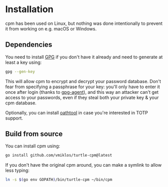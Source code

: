 # Installation

cpm has been used on Linux, but nothing was done intentionally to prevent it from working on e.g.
macOS or Windows.

## Dependencies

You need to install [GPG](https://gnupg.org/) if you don't have it already and need to generate at
least a key using:

```sh
gpg --gen-key
```

This will allow cpm to encrypt and decrypt your password database. Don't fear from specifying a
passphrase for your key: you'll only have to enter it once after login (thanks to
[gpg-agent](https://www.gnupg.org/documentation/manuals/gnupg/Invoking-GPG_002dAGENT.html)), and
this way an attacker can't get access to your passwords, even if they steal both your private key &
your cpm database.

Optionally, you can install [oathtool](https://www.nongnu.org/oath-toolkit/) in case you're
interested in TOTP support.

## Build from source

You can install cpm using:

```sh
go install github.com/vmiklos/turtle-cpm@latest
```

If you don't have the original cpm around, you can make a symlink to allow less typing:

```sh
ln -s $(go env GOPATH)/bin/turtle-cpm ~/bin/cpm
```
